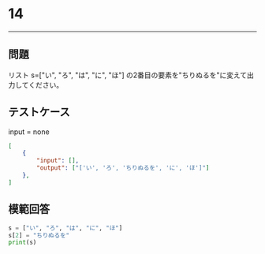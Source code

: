 # 14

---
## 問題

リスト s=["い", "ろ", "は", "に", "ほ"] の2番目の要素を"ちりぬるを"に変えて出力してください。

## テストケース
input = none
```json
[
	{
		"input": [],
		"output": ["['い', 'ろ', 'ちりぬるを', 'に', 'ほ']"]
  	},
]
```

## 模範回答
```python
s = ["い", "ろ", "は", "に", "ほ"]
s[2] = "ちりぬるを"
print(s)
```